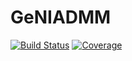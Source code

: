 # GeNIADMM

[![Build Status](https://github.com/tjdiamandis/GeNIADMM.jl/actions/workflows/CI.yml/badge.svg?branch=main)](https://github.com/tjdiamandis/GeNIADMM.jl/actions/workflows/CI.yml?query=branch%3Amain)
[![Coverage](https://codecov.io/gh/tjdiamandis/GeNIADMM.jl/branch/main/graph/badge.svg)](https://codecov.io/gh/tjdiamandis/GeNIADMM.jl)
